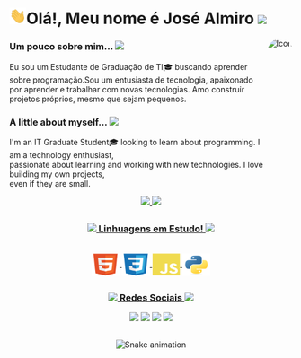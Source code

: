 <h1> <img src="https://raw.githubusercontent.com/ABSphreak/ABSphreak/master/gifs/Hi.gif" width="30px">Olá!, Meu nome é José Almiro</a> 
<img src="https://emojis.slackmojis.com/emojis/images/1531849430/4246/blob-sunglasses.gif?1531849430" width="30px"></h1>
</h1>

<img align="right" alt="Icon" height="215" style="border-radius:50px;" src="https://user-images.githubusercontent.com/97368866/148666492-042f93a3-6dbb-47dd-9eec-cac277b18007.gif">

### Um pouco sobre mim...  <img src="https://media.giphy.com/media/VgCDAzcKvsR6OM0uWg/giphy.gif" width="50"> 
Eu sou um Estudante de Graduação de TI🎓 buscando aprender sobre programação.Sou um entusiasta de tecnologia, apaixonado por aprender e trabalhar com novas tecnologias. Amo construir projetos próprios, mesmo que sejam pequenos.

### A little about myself... <img src="https://media.giphy.com/media/VgCDAzcKvsR6OM0uWg/giphy.gif" width="50">
I'm an IT Graduate Student🎓 looking to learn about programming. I am a technology enthusiast,<br> passionate about learning and working with new technologies. I love building my own projects,<br> even if they are small.


<div align="center">
  <a href="https://github.com/JoseAlmiroNeto">
  <img height="167em" src="https://github-readme-stats.vercel.app/api?username=JoseAlmiroNeto&show_icons=true&theme=midnight-purple&include_all_commits=true&count_private=true"/>
  <img height="167em" src="https://github-readme-stats.vercel.app/api/top-langs/?username=JoseAlmiroNeto&layout=compact&langs_count=7&theme=midnight-purple"/>
<div>
  
##
  
### <img src="https://media4.giphy.com/media/Kfl09udXYhbjajJwEt/giphy.gif" width="45"> Linhuagens em Estudo! <img src="https://media4.giphy.com/media/Kfl09udXYhbjajJwEt/giphy.gif" width="45">   
</div>
  <div style="display: inline_block"><br>
  <img align="center" alt="HTML" height="40" width="50" src="https://raw.githubusercontent.com/devicons/devicon/master/icons/html5/html5-original.svg">
  <img align="center" alt="CSS" height="40" width="50" src="https://raw.githubusercontent.com/devicons/devicon/master/icons/css3/css3-original.svg">
  <img align="center" alt="Js" height="40" width="50" src="https://raw.githubusercontent.com/devicons/devicon/master/icons/javascript/javascript-plain.svg">
  <img align="center" alt="Python" height="40" width="50" src="https://raw.githubusercontent.com/devicons/devicon/master/icons/python/python-original.svg">
</div>
  
##
  
### <img src="https://media4.giphy.com/media/Ieo88333eatH73xKQG/giphy_s.gif" width="45"> Redes Sociais <img src="https://media4.giphy.com/media/Ieo88333eatH73xKQG/giphy_s.gif" width="45">
<div>
<a href="https://www.instagram.com/zikkqq/" target="_blank"><img src="https://img.shields.io/badge/-Instagram-%23E4405F?style=for-the-badge&logo=instagram&logoColor=white" target="_blank"></a>
<a href="https://www.twitch.tv/zikkqq" target="_blank"><img src="https://img.shields.io/badge/Twitch-9146FF?style=for-the-badge&logo=twitch&logoColor=white" target="_blank"></a> 
<a href = "mailto:josealmironettto@gmail.com"><img src="https://img.shields.io/badge/-Gmail-%23333?style=for-the-badge&logo=gmail&logoColor=white" target="_blank"></a>
<a href="https://www.linkedin.com/in/josé-almiro-b0007b21a/?src=aff-lilpar&veh=aff_src.aff-lilpar_c.partners_pkw.123201_plc.adgoal%20GmbH_pcrid.449670_learning&trk=aff_src.aff-lilpar_c.partners_pkw.123201_plc.adgoal%20GmbH_pcrid.449670_learning&clickid=QnnQqEyzbxyIWtLyYqUTzQmZUkG3xlzXZwQvQ40&mcid=6851962469594763264&irgwc=1"><img src="https://img.shields.io/badge/-LinkedIn-%230077B5?style=for-the-badge&logo=linkedin&logoColor=white" target="_blank"></a> 
  
##
  
![Snake animation](https://github.com/JoseAlmiroNeto/JoseAlmiroNeto/blob/output/github-contribution-grid-snake.svg)

